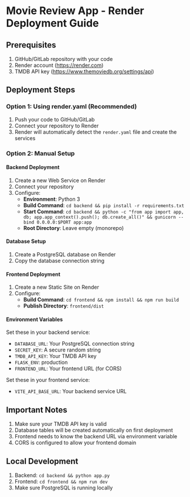 # Movie Review App - Render Deployment Guide

## Prerequisites
1. GitHub/GitLab repository with your code
2. Render account (https://render.com)
3. TMDB API key (https://www.themoviedb.org/settings/api)

## Deployment Steps

### Option 1: Using render.yaml (Recommended)
1. Push your code to GitHub/GitLab
2. Connect your repository to Render
3. Render will automatically detect the `render.yaml` file and create the services

### Option 2: Manual Setup

#### Backend Deployment
1. Create a new Web Service on Render
2. Connect your repository
3. Configure:
   - **Environment**: Python 3
   - **Build Command**: `cd backend && pip install -r requirements.txt`
   - **Start Command**: `cd backend && python -c "from app import app, db; app.app_context().push(); db.create_all()" && gunicorn --bind 0.0.0.0:$PORT app:app`
   - **Root Directory**: Leave empty (monorepo)

#### Database Setup
1. Create a PostgreSQL database on Render
2. Copy the database connection string

#### Frontend Deployment
1. Create a new Static Site on Render
2. Configure:
   - **Build Command**: `cd frontend && npm install && npm run build`
   - **Publish Directory**: `frontend/dist`

#### Environment Variables
Set these in your backend service:
- `DATABASE_URL`: Your PostgreSQL connection string
- `SECRET_KEY`: A secure random string
- `TMDB_API_KEY`: Your TMDB API key
- `FLASK_ENV`: production
- `FRONTEND_URL`: Your frontend URL (for CORS)

Set these in your frontend service:
- `VITE_API_BASE_URL`: Your backend service URL

## Important Notes
1. Make sure your TMDB API key is valid
2. Database tables will be created automatically on first deployment
3. Frontend needs to know the backend URL via environment variable
4. CORS is configured to allow your frontend domain

## Local Development
1. Backend: `cd backend && python app.py`
2. Frontend: `cd frontend && npm run dev`
3. Make sure PostgreSQL is running locally

